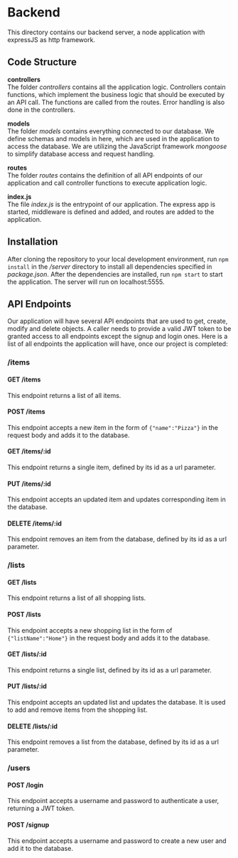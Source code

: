 # Backend
This directory contains our backend server, a node application with expressJS as http framework.

## Code Structure
**controllers** \
The folder *controllers* contains all the application logic. 
Controllers contain functions, which implement the business logic that 
should be executed by an API call. The functions are called from the 
routes. Error handling is also done in the controllers.

**models** \
The folder *models* contains everything connected to our database. 
We define schemas and models in here, which are used in the 
application to access the database. We are utilizing the JavaScript
framework *mongoose* to simplify database access and request handling.

**routes** \
The folder *routes* contains the definition of all API endpoints of
our application and call controller functions to execute application
logic.

**index.js** \
The file *index.js* is the entrypoint of our application. The express
app is started, middleware is defined and added, and routes are added
to the application.

## Installation
After cloning the repository to your local development environment,
run ```npm install``` in the */server* directory to install all 
dependencies specified in *package.json*. After the dependencies are 
installed, run ```npm start``` to start the application. The server
will run on localhost:5555.

## API Endpoints
Our application will have several API endpoints that are used to
get, create, modify and delete objects. A caller needs to provide
a valid JWT token to be granted access to all endpoints except the
signup and login ones. Here is a list of all endpoints the 
application will have, once our project is completed:

### /items

#### GET /items
This endpoint returns a list of all items.

#### POST /items
This endpoint accepts a new item in the form of ```{"name":"Pizza"}```
in the request body and adds it to the database.

#### GET /items/:id
This endpoint returns a single item, defined by its id as a url
parameter.

#### PUT /items/:id
This endpoint accepts an updated item and updates corresponding item in the database.

#### DELETE /items/:id
This endpoint removes an item from the database, defined by its id 
as a url parameter.

### /lists
#### GET /lists
This endpoint returns a list of all shopping lists.

#### POST /lists
This endpoint accepts a new shopping list in the form of ```{"listName":"Home"}```
in the request body and adds it to the database.

#### GET /lists/:id
This endpoint returns a single list, defined by its id as a url
parameter.

#### PUT /lists/:id
This endpoint accepts an updated list and updates the database. It
is used to add and remove items from the shopping list.

#### DELETE /lists/:id
This endpoint removes a list from the database, defined by its id
as a url parameter.

### /users
#### POST /login
This endpoint accepts a username and password to authenticate a user,
returning a JWT token.

#### POST /signup
This endpoint accepts a username and password to create a new user
and add it to the database.





